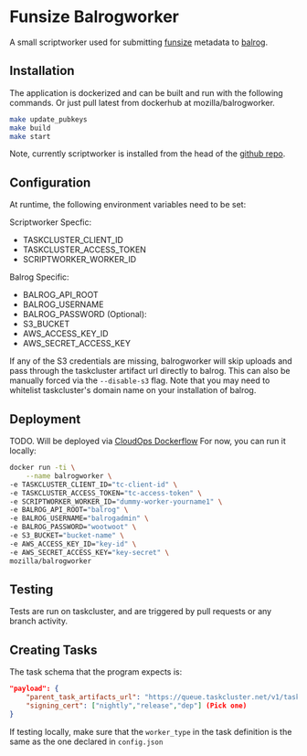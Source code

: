 # Funsize Balrogworker

A small scriptworker used for submitting [funsize](https://wiki.mozilla.org/ReleaseEngineering/Funsize) metadata to [balrog](https://wiki.mozilla.org/Balrog).


## Installation

The application is dockerized and can be built and run with the following
commands. Or just pull latest from dockerhub at mozilla/balrogworker.  

```bash
make update_pubkeys
make build
make start
```

Note, currently scriptworker is installed from the head of the 
[github repo](https://github.com/escapewindow/scriptworker). 

## Configuration
At runtime, the following environment variables need to be set:

Scriptworker Specfic:
- TASKCLUSTER_CLIENT_ID
- TASKCLUSTER_ACCESS_TOKEN
- SCRIPTWORKER_WORKER_ID

Balrog Specific:
- BALROG_API_ROOT
- BALROG_USERNAME
- BALROG_PASSWORD
(Optional):
- S3_BUCKET
- AWS_ACCESS_KEY_ID
- AWS_SECRET_ACCESS_KEY     

If any of the S3 credentials are missing, balrogworker will skip uploads
and pass through the taskcluster artifact url directly to balrog. This 
can also be manually forced via the `--disable-s3` flag. Note that you 
may need to whitelist taskcluster's domain name on your installation of 
balrog. 

## Deployment

TODO. Will be deployed via [CloudOps Dockerflow](https://github.com/mozilla-services/Dockerflow/)
For now, you can run it locally:

```bash
docker run -ti \
    --name balrogworker \
-e TASKCLUSTER_CLIENT_ID="tc-client-id" \
-e TASKCLUSTER_ACCESS_TOKEN="tc-access-token" \
-e SCRIPTWORKER_WORKER_ID="dummy-worker-yourname1" \
-e BALROG_API_ROOT="balrog" \
-e BALROG_USERNAME="balrogadmin" \
-e BALROG_PASSWORD="wootwoot" \
-e S3_BUCKET="bucket-name" \
-e AWS_ACCESS_KEY_ID="key-id" \
-e AWS_SECRET_ACCESS_KEY="key-secret" \
mozilla/balrogworker
```

## Testing

Tests are run on taskcluster, and are triggered by pull requests or any
branch activity. 

## Creating Tasks

The task schema that the program expects is: 

```json
"payload": {
    "parent_task_artifacts_url": "https://queue.taskcluster.net/v1/task/<taskID>/artifacts/public/env",
    "signing_cert": ["nightly","release","dep"] (Pick one)
}
```

If testing locally, make sure that the `worker_type` in the
task definition is the same as the one declared in `config.json`
